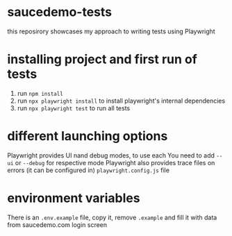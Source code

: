 # saucedemo-tests
this reposirory showcases my approach to writing tests using Playwright

# installing project and first run of tests
1. run `npm install`
2. run `npx playwright install` to install playwright's internal dependencies
3. run `npx playwright test` to run all tests

# different launching options
Playwright provides UI nand debug modes, to use each You need to add `--ui` or `--debug` for respective mode
Playwright also provides trace files on errors (it can be configured in) `playwright.config.js` file

# environment variables
There is an `.env.example` file, copy it, remove `.example` and fill it with data from saucedemo.com login screen
